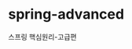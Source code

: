 # spring-advanced
스프링 핵심원리-고급편

<!--
## Ch2 - ThreadLocal

📝 Memo
---
실무에서 MultiThread로 3rd-party에 API 요청하여 기존의 데이터와 비교하는 로직이 있다 <br>
멤버 변수를 로컬 변수로 바꾸고, 필요한 정보는 파라미터로 전달하여 동시성 문제를 회피하고 있었는데 <br>
메소드의 파라미터가 3개 혹은 그 이상인게 항상 맘에 들지 않았었다,, <br>
ThreadLocal을 적용하면 좀 더 명시적이고 가독성이 좋은 코드를 짤 수 있을 것 같다! <br>
<i> ThreadLocal에 remove를 확실히 하자 </i>

<br>
<br>
<br>
<br>
(계속)
-->
